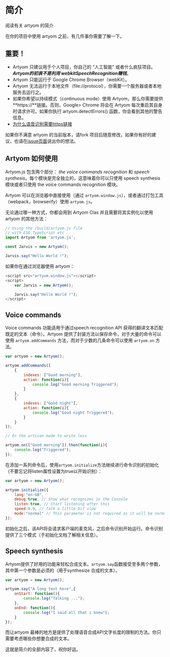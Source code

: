 # 简介

阅读有关 artyom 的简介

在你的项目中使用 artyom 之前，有几件事你需要了解一下。

## 重要！

- Artyom 只建议用于个人项目，你自己的 “人工智能” 或者什么疯狂项目。***Artyom的初衷不是利用 webkitSpeechRecognition赚钱***。
- Artyom 只能运行于 Google Chrome Browser（webKit）。
- Artyom 无法运行于本地文件（file://protocol），你需要一个服务器或者本地服务去运行之。
- 如果你希望以持续模式（continuous mode）使用 Artyom，那么你需要提供**https://**链接。否则，Google> Chrome 将会在 Artyom 每次重启其自身时请求许可。如果你执行 artyom.detectErrors() 函数，你会看到其他的警告信息。
- [为什么语音识别需要https链接](https://support.google.com/chrome/answer/2693767?hl=en)


如果你不满意 artyom 的当前版本，请fork 项目后随意修改，如果你有好的建议，也请在[issue页面](https://github.com/sdkcarlos/artyom.js/issues)说出你的想法。

## Artyom 如何使用

Artyom.js 包含两个部分： *the voice commands recognition* 和 *speech synthesis*。每个模块是完全独立的，这意味着你可以只使用 speech synthesis 模块或者只使用 the voice commands recognition 模块。

Artyom 可以在浏览器中直接使用（通过 `artyom.window.js`），或者通过打包工具（webpack，browserify）使用 `artyom.js`。

无论通过哪一种方式，你都会用到 Artyom Clas 并且需要将其实例化以使用 artyom 的其他方法：

```Javascript
// Using the /build/artyom.js file
// with ES6,TypeScript etc
import Artyom from 'artyom.js';

const Jarvis = new Artyom();

Jarvis.say("Hello World !");
```

如果你在通过浏览器使用 artyom：

```javascript
<script src="artyom.window.js"></script>
<script>
    var Jarvis = new Artyom();

    Jarvis.say("Hello World !");
</script>
```

## Voice commands

Voice commands 功能适用于通过speech recognition API 获得的翻译文本匹配既定的文本（命令）。Artyom 提供了封装方法以保存命令，对于大量的命令可以使用 `artyom.addCommands` 方法，而对于少数的几条命令可以使用 `artyom.on` 方法。

```javascript
var artyom = new Artyom();

artyom.addCommands([
    {
        indexes: ["Good morning"],
        action: function(i){
            console.log("Good morning Triggered");
        }
    },
    {
        indexes: ["Good night"],
        action: function(i){
            console.log("Good night Triggered");
        }
    }
]);

// Or the artisan mode to write less

artyom.on(["Good morning"]).then(function(i){
    console.log("Triggered");
});
```

在添加一系列命令后，使用`artyom.initialize`方法继续进行命令识别的初始化（不要忘记将listen属性设置为true以开始识别）：

```javascript
var artyom = new Artyom();

artyom.initialize({
    lang:"en-GB",
    debug:true, // Show what recognizes in the Console
    listen:true, // Start listening after this
    speed:0.9, // Talk a little bit slow
    mode:"normal" // This parameter is not required as it will be normal by default
});
```

初始化之后，该API将会请求客户端的麦克风，之后命令识别开始运行。命令识别提供了三个模式（于初始化文档了解相关信息）。

## Speech synthesis

Artyom提供了好用的功能来轻松合成文本。`artyom.say`函数接受至多两个参数，其中第一个参数是必须的（用于synthesize 合成的文本）。

```javascript
var artyom = new Artyom();

artyom.say("A long text here",{
    onStart: function(){
        console.log("Talking ...");
    },
    onEnd: function(){
        console.log("I said all that i knew");
    }
});
```

而让artyom 最棒的地方是提供了处理语音合成API文字长度的限制的方法。你只需要考虑哪些你想要合成的文本。

这就是简介的全部内容了，祝你好运。
